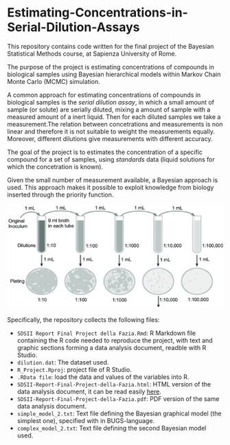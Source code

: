 # Estimating-Concentrations-in-Serial-Dilution-Assays

This repository contains code written for the final project of the Bayesian Statistical Methods course, at Sapienza University of Rome.

The purpose of the project is estimating concentrations of compounds in biological samples using Bayesian hierarchical models within Markov Chain Monte Carlo (MCMC) simulation.

A common approach for estimating concentrations of compounds in biological samples is the *serial dilution assay*, in which a small amount of sample (or solute) are serially diluted, mixing a amount of sample with a measured amount of a inert liquid. Then for each diluted samples we take a measurement.The relation between concetrations and measurements is non linear and therefore it is not suitable to weight the measurements equally. Moreover, different dilutions give measurements with different accuracy.

The goal of the project is to estimates the concentration of a specific compound for a set of samples, using *standards* data (liquid solutions for which the concetration is known).

Given the small number of measurement available, a Bayesian approach is used. This approach makes it possible to exploit knowledge from biology inserted through the priority function. 

![Example of serial dilution](https://github.com/AlessandradellaFazia/Estimating-Concentrations-in-Serial-Dilution-Assays/blob/main/images/elisa.jpg)


Specifically, the repository collects the following files: 

- `SDSII Report Final Project della Fazia.Rmd`: R Markdown file containing the R code needed to reproduce the project, with text and graphic sections forming a data analysis document, readble with R Studio.
- `dilution.dat`: The dataset used.
- `R_Project.Rproj`: project file of R Studio.
- `.RData file`: load the data and values of the variables into R.
- `SDSII-Report-Final-Project-della-Fazia.html`: HTML version of the data analysis document, it can be read easily [here](https://htmlpreview.github.io/?https://github.com/AlessandradellaFazia/Estimating-Concentrations-in-Serial-Dilution-Assays/blob/main/SDSII-Report-Final-Project-della-Fazia.html).
- `SDSII-Report-Final-Project-della-Fazia.pdf`: PDF version of the same data analysis document.
- `simple_model_2.txt`: Text file defining the Bayesian graphical model (the simplest one), specified with in BUGS-language.
- `complex_model_2.txt`: Text file defining the second Bayesian model used. 
